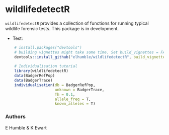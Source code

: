 <!-- README.md is generated from README.Rmd. Please edit that file -->
wildlifedetectR
===============

`wildlifedetectR` provides a collection of functions for running typical
wildlife forensic tests. This package is in development.

-   Test:

``` r
    # install.packages("devtools")
    # building vignettes might take some time. Set build_vignettes = FALSE for a quick download.
    devtools::install_github("elhumble/wildlifedetectR", build_vignettes = TRUE)
    
    # Individualisation tutorial
    library(wildlifedetectR)
    data(BadgerRefPop)
    data(BadgerTrace)
    individualisation(db = BadgerRefPop,
                      unknown = BadgerTrace,
                      Th = 0.1,
                      allele_freq = T,
                      known_alleles = T)
```

### Authors

E Humble & K Ewart
